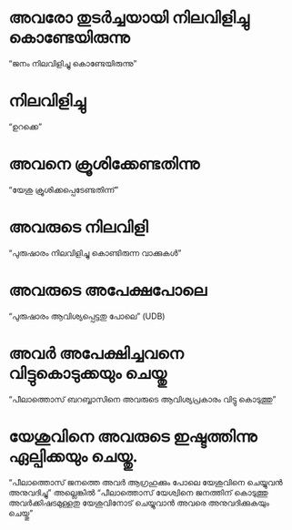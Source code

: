 # അവരോ തുടർച്ചയായി നിലവിളിച്ചു കൊണ്ടേയിരുന്നു
“ജനം നിലവിളിച്ചു കൊണ്ടേയിരുന്നു”
# നിലവിളിച്ചു
“ഉറക്കെ”
# അവനെ ക്രൂശിക്കേണ്ടതിന്നു
“യേശു ക്രൂശിക്കപ്പെടേണ്ടതിന്ന്”
# അവരുടെ നിലവിളി
“പുരുഷാരം നിലവിളിച്ചു കൊണ്ടിരുന്ന വാക്കുകൾ”
# അവരുടെ അപേക്ഷപോലെ
“പുരുഷാരം ആവിശ്യപ്പെട്ടതു പോലെ” (UDB)
# അവർ അപേക്ഷിച്ചവനെ വിട്ടുകൊടുക്കയും ചെയ്തു
“പീലാത്തൊസ് ബറബ്ബാസിനെ അവരുടെ ആവിശ്യപ്രകാരം വിട്ടു കൊടുത്തു”
# യേശുവിനെ അവരുടെ ഇഷ്ടത്തിന്നു ഏല്പിക്കയും ചെയ്തു.
“പീലാത്തൊസ് ജനത്തെ അവർ ആഗ്രഹുക്കും പോലെ യേശുവിനെ ചെയ്യുവൻ അനുവദിച്ചു” അല്ലെങ്കിൽ “പീലാത്തൊസ് യേശ്വിനെ ജനത്തിന് കൊടുത്തു അവർക്കിഷടമുള്ളതു യേശുവിനോട് ചെയ്യുവാൻ അവരെ അനുവദിക്കുകയും ചെയ്തു”
